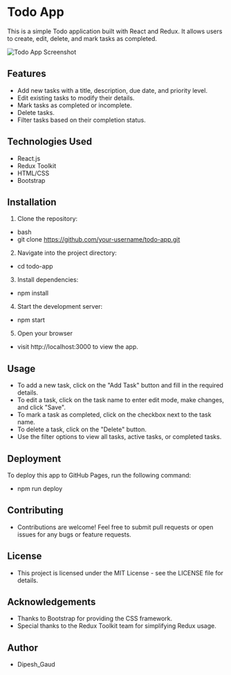 # Todo App

This is a simple Todo application built with React and Redux. It allows users to create, edit, delete, and mark tasks as completed.

![Todo App Screenshot](./screenshot)

## Features

- Add new tasks with a title, description, due date, and priority level.
- Edit existing tasks to modify their details.
- Mark tasks as completed or incomplete.
- Delete tasks.
- Filter tasks based on their completion status.

## Technologies Used

- React.js
- Redux Toolkit
- HTML/CSS
- Bootstrap

## Installation

1. Clone the repository:

  - bash
  - git clone https://github.com/your-username/todo-app.git

2. Navigate into the project directory:

  - cd todo-app

3. Install dependencies:

  - npm install

4. Start the development server:

  - npm start

5. Open your browser
  - visit http://localhost:3000 to view the app.

## Usage

- To add a new task, click on the "Add Task" button and fill in the required details.
- To edit a task, click on the task name to enter edit mode, make changes, and click "Save".
- To mark a task as completed, click on the checkbox next to the task name.
- To delete a task, click on the "Delete" button.
- Use the filter options to view all tasks, active tasks, or completed tasks.

## Deployment
To deploy this app to GitHub Pages, run the following command:
- npm run deploy

## Contributing
- Contributions are welcome! Feel free to submit pull requests or open issues for any bugs or feature requests.

## License
- This project is licensed under the MIT License - see the LICENSE file for details.

## Acknowledgements
- Thanks to Bootstrap for providing the CSS framework.
- Special thanks to the Redux Toolkit team for simplifying Redux usage.

## Author
- Dipesh_Gaud

